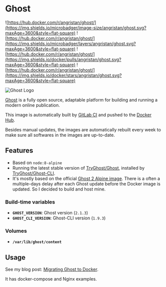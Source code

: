 # Ghost

![https://hub.docker.com/r/angristan/ghost/](https://img.shields.io/microbadger/image-size/angristan/ghost.svg?maxAge=3600&style=flat-square) ![https://hub.docker.com/r/angristan/ghost/](https://img.shields.io/microbadger/layers/angristan/ghost.svg?maxAge=3600&style=flat-square) ![https://hub.docker.com/r/angristan/ghost/](https://img.shields.io/docker/pulls/angristan/ghost.svg?maxAge=3600&style=flat-square) ![https://hub.docker.com/r/angristan/ghost/](https://img.shields.io/docker/stars/angristan/ghost.svg?maxAge=3600&style=flat-square)

![Ghost Logo](https://ghost.org/logo.svg)

[Ghost](https://ghost.org/) is a fully open source, adaptable platform for building and running a modern online publication.

This image is automatically built by [GitLab CI](https://gitlab.com/angristan/docker-ghost/pipelines) and pushed to the [Docker Hub](https://hub.docker.com/r/angristan/ghost/).

Besides manual updates, the images are automatically rebuilt every week to make sure all softwares in the images are up-to-date.

## Features

- Based on `node:8-alpine`
- Running the latest stable version of [TryGhost/Ghost](https://github.com/TryGhost/Ghost), installed by [TryGhost/Ghost-CLI](https://github.com/TryGhost/Ghost-CLI).
- It's mostly based on the official [Ghost 2 Alpine image](https://github.com/docker-library/ghost/tree/master/2/alpine). There is a often a multiple-days delay after each Ghost update before the Docker image is updated. So I decided to build and host mine.

### Build-time variables

- **`GHOST_VERSION`**: Ghost version (`2.1.3`)
- **`GHOST_CLI_VERSION`**: Ghost-CLI version (`1.9.3`)

### Volumes

- **`/var/lib/ghost/content`**

## Usage

See my blog post: [Migrating Ghost to Docker](https://angristan.xyz/migrating-ghost-to-docker/).

It has docker-compose and Nginx examples.
